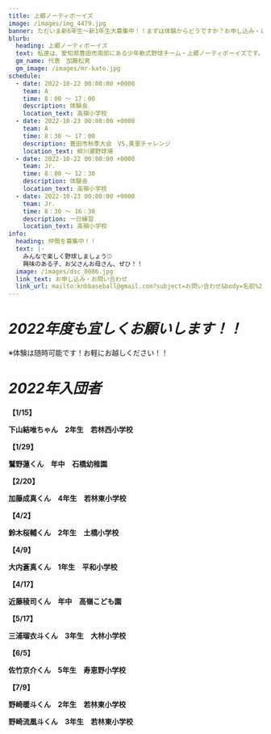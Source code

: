 ```yaml
---
title: 上郷ノーティボーイズ
image: /images/img_4479.jpg
banner: ただいま新6年生～新1年生大募集中！！まずは体験からどうですか？お申し込み・お問い合わせはお気軽にどうぞ！！
blurb:
  heading: 上郷ノーティボーイズ
  text: 私達は、愛知県豊田市南部にある少年軟式野球チーム・上郷ノーティボーイズです。野球を愛する少年・少女達の夢を育み、軟式野球を正しく指導し、体力向上と礼儀を養成します。また、親友同士の友情と交歓の場を与え、規則正しい明朗な少年・少女を育成することを目的としています。
  gm_name: 代表　加藤松男
  gm_image: /images/mr-kato.jpg
schedule:
  - date: 2022-10-22 00:00:00 +0000
    team: A
    time: 8：00 ～ 17：00
    description: 体験会
    location_text: 高嶺小学校
  - date: 2022-10-23 00:00:00 +0000
    team: A
    time: 8：30 ～ 17：00
    description: 豊田市秋季大会　VS.美里チャレンジ
    location_text: 柳川瀬野球場
  - date: 2022-10-22 00:00:00 +0000
    team: Jr.
    time: 8：00 ～ 12：30
    description: 体験会
    location_text: 高嶺小学校
  - date: 2022-10-23 00:00:00 +0000
    team: Jr.
    time: 8：30 ～ 16：30
    description: 一日練習
    location_text: 高嶺小学校
info:
  heading: 仲間を募集中！！
  text: |-
    みんなで楽しく野球しましょう⚾
    興味のある子、お父さんお母さん、ぜひ！！
  image: /images/dsc_0086.jpg
  link_text: お申し込み・お問い合わせ
  link_url: mailto:knbbaseball@gmail.com?subject=お問い合わせ&body=名前%20%3A%0D%0Aふりがな%20%3A%0D%0A電話%20%3A%0D%0A学校名%20%3A%0D%0A学年%20%3A%0D%0Aお問い合せ内容%20%3A（例、体験・見学・入団希望）
---
```

# ***2022年度も宜しくお願いします！！***

※体験は随時可能です！お軽にお越しください！！

# ***2022年入団者***

**【1/15】**

**下山結唯ちゃん　2年生　若林西小学校**

**【1/29】**

**鷲野蓮くん　年中　石橋幼稚園**

**【2/20】**

**加藤成真くん　4年生　若林東小学校**

**【4/2】**

**鈴木桜輔くん　2年生　土橋小学校**

**【4/9】**

**大内蒼真くん　1年生　平和小学校**

**【4/17】**

**近藤稜司くん　年中　高嶺こども園**

**【5/17】**

**三浦瑠衣斗くん　3年生　大林小学校**

**【6/5】**

**佐竹京介くん　5年生　寿恵野小学校**

**【7/9】**

**野崎暖斗くん　2年生　若林東小学校**

**野崎流凰斗くん　3年生　若林東小学校**